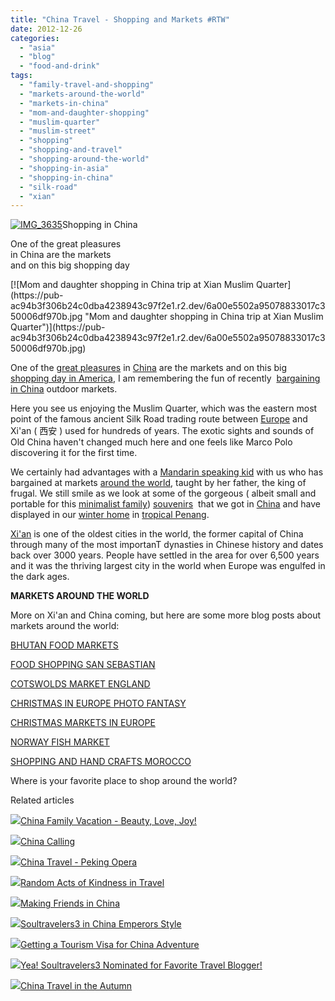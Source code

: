```yaml
---
title: "China Travel - Shopping and Markets #RTW"
date: 2012-12-26
categories: 
  - "asia"
  - "blog"
  - "food-and-drink"
tags: 
  - "family-travel-and-shopping"
  - "markets-around-the-world"
  - "markets-in-china"
  - "mom-and-daughter-shopping"
  - "muslim-quarter"
  - "muslim-street"
  - "shopping"
  - "shopping-and-travel"
  - "shopping-around-the-world"
  - "shopping-in-asia"
  - "shopping-in-china"
  - "silk-road"
  - "xian"
---
```


[![IMG_3635](https://pub-ac94b3f306b24c0dba4238943c97f2e1.r2.dev/6a00e5502a95078833017ee6a38f3f970d.jpg "IMG_3635")](https://pub-ac94b3f306b24c0dba4238943c97f2e1.r2.dev/6a00e5502a95078833017ee6a38f3f970d.jpg)Shopping in China  
  
One of the great pleasures  
in China are the markets  
and on this big shopping day

<!--more--> [![Mom and daughter shopping in China trip at Xian Muslim Quarter](https://pub-ac94b3f306b24c0dba4238943c97f2e1.r2.dev/6a00e5502a95078833017c350006df970b.jpg "Mom and daughter shopping in China trip at Xian Muslim Quarter")](https://pub-ac94b3f306b24c0dba4238943c97f2e1.r2.dev/6a00e5502a95078833017c350006df970b.jpg)  
  
One of the [great pleasures](http://soultravelers3new.local/2012/05/lifes-simple-pleasures.html "simple pleasures") in [China](http://soultravelers3new.local/2012/12/big-sister-in-china.html "china") are the markets and on this big [shopping day in America](http://soultravelers3new.local/2011/08/reverse-culture-shock-usa-over-consumerism.html "shopping USA over consumerism"), I am remembering the fun of recently  [bargaining in China](http://soultravelers3new.local/2012/11/panjiayuan-antique-market-beijing-best-gifts.html "bargaining in China") outdoor markets.  
  
Here you see us enjoying the Muslim Quarter, which was the eastern most point of the famous ancient Silk Road trading route between [Europe](http://soultravelers3new.local/2012/02/5-best-european-family-vacations.html "Europe vacations best") and Xi'an ( 西安 ) used for hundreds of years. The exotic sights and sounds of Old China haven't changed much here and one feels like Marco Polo discovering it for the first time.  
  
We certainly had advantages with a [Mandarin speaking kid](http://soultravelers3new.local/2012/06/why-learn-mandarin-in-tropical-asia-penang.html "Mandarin speaking American kid") with us who has bargained at markets [around the world](http://soultravelers3new.local/2012/01/amazing-family-world-tour.html "around the world family travel"), taught by her father, the king of frugal. We still smile as we look at some of the gorgeous ( albeit small and portable for this [minimalist family](http://soultravelers3new.local/2011/08/minimalist-living-family-travel-lifestyle-books.html "minimalist family")) [souvenirs](http://soultravelers3new.local/2011/09/souvenirs-what-do-you-buy-.html "souviners")  that we got in [China](http://soultravelers3new.local/2012/12/the-great-wall-of-china.html "great wall of china") and have displayed in our [winter home](http://soultravelers3new.local/2011/01/tropical-winter-home-in-penang-malaysia-location-indenpendent-digital-nomad-long-term-travel-tips-.html "winter home in Asia") in [tropical Penang](http://soultravelers3new.local/2012/03/finding-a-vacation-rental-apartment-in-penang-2.html "tropical winter rental apartment  in Penang").  
  
[Xi'an](http://en.wikipedia.org/wiki/Xi%27an "xian, china") is one of the oldest cities in the world, the former capital of China through many of the most importanT dynasties in Chinese history and dates back over 3000 years. People have settled in the area for over 6,500 years and it was the thriving largest city in the world when Europe was engulfed in the dark ages.  
  
**MARKETS AROUND THE WORLD**  
  
More on Xi'an and China coming, but here are some more blog posts about markets around the world:  
  
[BHUTAN FOOD MARKETS](http://soultravelers3new.local/2011/08/bhutan-food-markets.html "BHUTAN FOOD MARKETS")  
  
[FOOD SHOPPING SAN SEBASTIAN](http://soultravelers3new.local/2009/07/food-shopping-san-sebastian-spain-unusual-markets-europe.html "FOOD SHOPPING SAN SEBASTIAN")  
  
[COTSWOLDS MARKET ENGLAND](http://soultravelers3new.local/2009/07/family-travel-photoengland-food-market-fruit-foodie-red-current-.html "COTWOLDS MARKET ")  
  
[CHRISTMAS IN EUROPE PHOTO FANTASY](http://soultravelers3new.local/2009/12/christmas-in-europe-a-photo-fantasy-germany-xmas-markets-uk-scandinavia-nordic-holiday.html "CHRISTMAS EUROPE PHOTO FANTASY")  
  
[CHRISTMAS MARKETS IN EUROPE](http://soultravelers3new.local/2011/11/christmas-markets-in-europe-dont-miss.html "CHRISTMAS MARKETS IN EUROPE")  
  
[NORWAY FISH MARKET](http://soultravelers3new.local/2009/08/family-travel-photo-norway-bergen-fish-market-fresh-salmon.html "NORWAY FISH MARKET")  
  
[SHOPPING AND HAND CRAFTS MOROCCO](http://soultravelers3new.local/2007/04/made-by-hand.html "SHOPPING AND HAND CRAFTS IN MOROCCO")  
  
Where is your favorite place to shop around the world?  
  

Related articles

[![](http://i.zemanta.com/132518557_80_80.jpg)](http://soultravelers3new.local/2012/12/china-family-vacation-beauty-love-joy-.html)[China Family Vacation - Beauty, Love, Joy!](http://soultravelers3new.local/2012/12/china-family-vacation-beauty-love-joy-.html)

[![](http://i.zemanta.com/129923404_80_80.jpg)](http://soultravelers3new.local/2012/12/china-calling.html)[China Calling](http://soultravelers3new.local/2012/12/china-calling.html)

[![](http://i.zemanta.com/132053985_80_80.jpg)](http://soultravelers3new.local/2012/12/china-travel-peking-opera.html)[China Travel - Peking Opera](http://soultravelers3new.local/2012/12/china-travel-peking-opera.html)

[![](http://i.zemanta.com/133416869_80_80.jpg)](http://soultravelers3new.local/2012/12/random-acts-of-kindness-in-travel.html)[Random Acts of Kindness in Travel](http://soultravelers3new.local/2012/12/random-acts-of-kindness-in-travel.html)

[![](http://i.zemanta.com/133178311_80_80.jpg)](http://soultravelers3new.local/2012/12/making-friends-in-china-.html)[Making Friends in China](http://soultravelers3new.local/2012/12/making-friends-in-china-.html)

[![](http://i.zemanta.com/130189927_80_80.jpg)](http://soultravelers3new.local/2012/12/soultravelers3-in-china-emperors-style.html)[Soultravelers3 in China Emperors Style](http://soultravelers3new.local/2012/12/soultravelers3-in-china-emperors-style.html)

[![](http://i.zemanta.com/123754816_80_80.jpg)](http://soultravelers3new.local/2012/11/getting-a-tourism-visa-for-china-adventure.html)[Getting a Tourism Visa for China Adventure](http://soultravelers3new.local/2012/11/getting-a-tourism-visa-for-china-adventure.html)

[![](http://i.zemanta.com/125858070_80_80.jpg)](http://soultravelers3new.local/2012/11/yea-soultravelers3-nominated-for-favorite-travel-blogger.html)[Yea! Soultravelers3 Nominated for Favorite Travel Blogger!](http://soultravelers3new.local/2012/11/yea-soultravelers3-nominated-for-favorite-travel-blogger.html)

[![](http://i.zemanta.com/125088042_80_80.jpg)](http://soultravelers3new.local/2012/11/china-travel-in-the-autumn.html)[China Travel in the Autumn](http://soultravelers3new.local/2012/11/china-travel-in-the-autumn.html)
